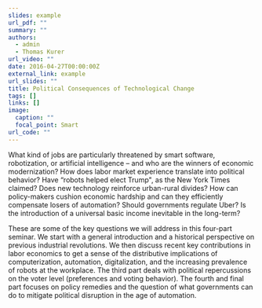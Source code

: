 ```yaml
---
slides: example
url_pdf: ""
summary: ""
authors:
  - admin
  - Thomas Kurer
url_video: ""
date: 2016-04-27T00:00:00Z
external_link: example
url_slides: ""
title: Political Consequences of Technological Change
tags: []
links: []
image:
  caption: ""
  focal_point: Smart
url_code: ""
---
```

What kind of jobs are particularly threatened by smart software, robotization, or artificial intelligence – and who are the winners of economic modernization? How does labor market experience translate into political behavior? Have “robots helped elect Trump", as the New York Times claimed? Does new technology reinforce urban-rural divides? How can policy-makers cushion economic hardship and can they efficiently compensate losers of automation? Should governments regulate Uber? Is the introduction of a universal basic income inevitable in the long-term?

These are some of the key questions we will address in this four-part seminar. We start with a general introduction and a historical perspective on previous industrial revolutions. We then discuss recent key contributions in labor economics to get a sense of the distributive implications of computerization, automation, digitalization, and the increasing prevalence of robots at the workplace. The third part deals with political repercussions on the voter level (preferences and voting behavior). The fourth and final part focuses on policy remedies and the question of what governments can do to mitigate political disruption in the age of automation.